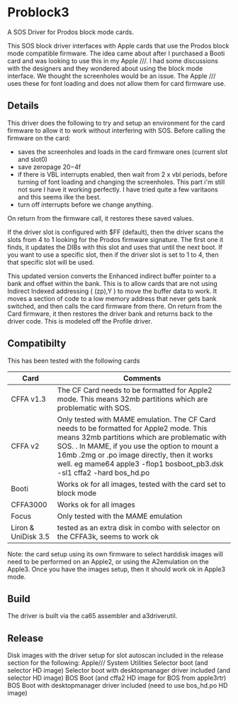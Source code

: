 # Problock3
A SOS Driver for Prodos block mode cards. 

This SOS block driver interfaces with Apple cards that use the Prodos block mode compatible firmware. The idea came about after I purchased a Booti card and was looking to use this in my Apple ///. I had some discussions with the designers and they wondered about using the block mode interface. We thought the screenholes would be an issue. The Apple /// uses these for font loading and does not allow them for card firmware use.

## Details
This driver does the following to try and setup an environment for the card firmware to allow it to work without interfering with SOS.
Before calling the firmware on the card:
- saves the screenholes and loads in the card firmware ones (current slot and slot0)
- save zeropage $20-$4f
- if there is VBL interrupts enabled, then wait from 2 x vbl periods, before turning of font loading and changing the screenholes. This part i'm still not sure I have it working perfectly. I have tried quite a few varitaons and this seems ilke the best.
- turn off interrupts before we change anything.

On return from the firmware call, it restores these saved values.

If the driver slot is configured with $FF (default), then the driver scans the slots from 4 to 1 looking for the Prodos firmware signature. The first one it finds, it updates the DIBs with this slot and uses that until the next boot. If you want to use a specific slot, then if the driver slot is set to 1 to 4, then that specific slot will be used.

This updated version converts the Enhanced indirect buffer pointer to a bank and offset within the bank. This is to allow cards that are not using Indirect Indexed addressing ( (zp),Y ) to move the buffer data to work. It moves a section of code to a low memory address that never gets bank switched, and then calls the card firmware from there. On return from the Card firmware, it then restores the driver bank and returns back to the driver code. This is modeled off the Profile driver.

## Compatibilty
This has been tested with the following cards

| Card | Comments |
| --- | --- |
| CFFA v1.3 | The CF Card needs to be formatted for Apple2 mode. This means 32mb partitions which are problematic with SOS. |
| CFFA v2 | Only tested with MAME emulation. The CF Card needs to be formatted for Apple2 mode. This means 32mb partitions which are problematic with SOS. . In MAME, if you use the option to mount a 16mb .2mg or .po image directly, then it works well. eg mame64 apple3 -flop1 bosboot_pb3.dsk -sl1 cffa2 -hard bos_hd.po |
| Booti | Works ok for all images, tested with the card set to block mode |
| CFFA3000 | Works ok for all images |
| Focus | Only tested with the MAME emulation |
| Liron & UniDisk 3.5 | tested as an extra disk in combo with selector on the CFFA3k, seems to work ok |


Note: the card setup using its own firmware to select harddisk images will need to be performed on an Apple2, or using the A2emulation on the Apple3. Once you have the images setup, then it should work ok in Apple3 mode.

## Build
The driver is built via the ca65 assembler and a3driverutil.

## Release
Disk images with the driver setup for slot autoscan included in the release section for the following:
  Apple/// System Utilities
  Selector boot (and selector HD image)
  Selector boot with desktopmanager driver included (and selector HD image)
  BOS Boot (and cffa2 HD image for BOS from apple3rtr)
  BOS Boot with desktopmanager driver included (need to use bos_hd.po HD image)
